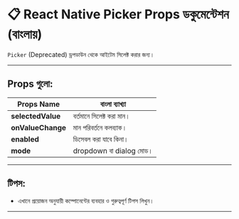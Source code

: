 # 📋 React Native Picker Props ডকুমেন্টেশন (বাংলায়)

`Picker` (Deprecated) ড্রপডাউন থেকে আইটেম সিলেক্ট করার জন্য।

---

## Props গুলো:

| Props Name | বাংলা ব্যাখ্যা |
|------------|----------------|
| **selectedValue** | বর্তমানে সিলেক্ট করা মান। |
| **onValueChange** | মান পরিবর্তনে কলব্যাক। |
| **enabled** | ডিসেবল করা যাবে কিনা। |
| **mode** | dropdown বা dialog মোড। |

---

## টিপস:

- এখানে প্রয়োজন অনুযায়ী কম্পোনেন্টের ব্যবহার ও গুরুত্বপূর্ণ টিপস লিখুন।

---
